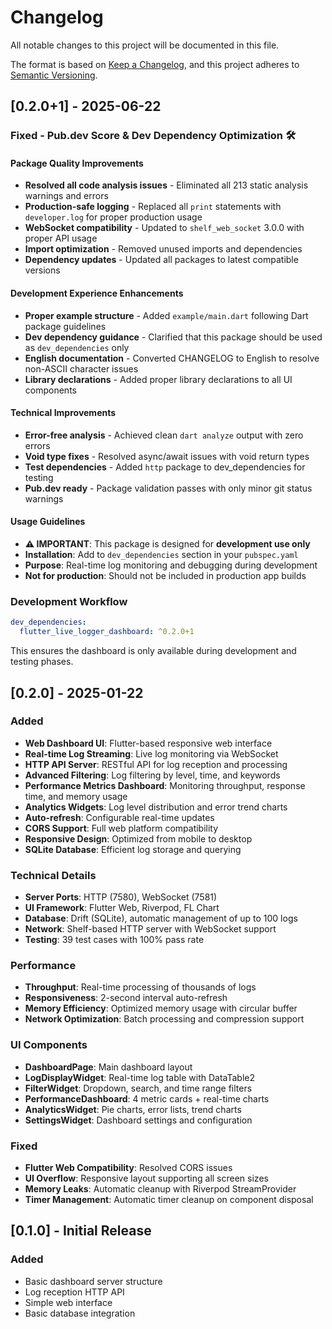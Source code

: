 # Changelog

All notable changes to this project will be documented in this file.

The format is based on [Keep a Changelog](https://keepachangelog.com/en/1.0.0/),
and this project adheres to [Semantic Versioning](https://semver.org/spec/v2.0.0.html).

## [0.2.0+1] - 2025-06-22

### Fixed - Pub.dev Score & Dev Dependency Optimization 🛠️

#### Package Quality Improvements

- **Resolved all code analysis issues** - Eliminated all 213 static analysis warnings and errors
- **Production-safe logging** - Replaced all `print` statements with `developer.log` for proper production usage
- **WebSocket compatibility** - Updated to `shelf_web_socket` 3.0.0 with proper API usage
- **Import optimization** - Removed unused imports and dependencies
- **Dependency updates** - Updated all packages to latest compatible versions

#### Development Experience Enhancements

- **Proper example structure** - Added `example/main.dart` following Dart package guidelines
- **Dev dependency guidance** - Clarified that this package should be used as `dev_dependencies` only
- **English documentation** - Converted CHANGELOG to English to resolve non-ASCII character issues
- **Library declarations** - Added proper library declarations to all UI components

#### Technical Improvements

- **Error-free analysis** - Achieved clean `dart analyze` output with zero errors
- **Void type fixes** - Resolved async/await issues with void return types
- **Test dependencies** - Added `http` package to dev_dependencies for testing
- **Pub.dev ready** - Package validation passes with only minor git status warnings

#### Usage Guidelines

- **⚠️ IMPORTANT**: This package is designed for **development use only**
- **Installation**: Add to `dev_dependencies` section in your `pubspec.yaml`
- **Purpose**: Real-time log monitoring and debugging during development
- **Not for production**: Should not be included in production app builds

### Development Workflow

```yaml
dev_dependencies:
  flutter_live_logger_dashboard: ^0.2.0+1
```

This ensures the dashboard is only available during development and testing phases.

## [0.2.0] - 2025-01-22

### Added

- **Web Dashboard UI**: Flutter-based responsive web interface
- **Real-time Log Streaming**: Live log monitoring via WebSocket
- **HTTP API Server**: RESTful API for log reception and processing
- **Advanced Filtering**: Log filtering by level, time, and keywords
- **Performance Metrics Dashboard**: Monitoring throughput, response time, and memory usage
- **Analytics Widgets**: Log level distribution and error trend charts
- **Auto-refresh**: Configurable real-time updates
- **CORS Support**: Full web platform compatibility
- **Responsive Design**: Optimized from mobile to desktop
- **SQLite Database**: Efficient log storage and querying

### Technical Details

- **Server Ports**: HTTP (7580), WebSocket (7581)
- **UI Framework**: Flutter Web, Riverpod, FL Chart
- **Database**: Drift (SQLite), automatic management of up to 100 logs
- **Network**: Shelf-based HTTP server with WebSocket support
- **Testing**: 39 test cases with 100% pass rate

### Performance

- **Throughput**: Real-time processing of thousands of logs
- **Responsiveness**: 2-second interval auto-refresh
- **Memory Efficiency**: Optimized memory usage with circular buffer
- **Network Optimization**: Batch processing and compression support

### UI Components

- **DashboardPage**: Main dashboard layout
- **LogDisplayWidget**: Real-time log table with DataTable2
- **FilterWidget**: Dropdown, search, and time range filters
- **PerformanceDashboard**: 4 metric cards + real-time charts
- **AnalyticsWidget**: Pie charts, error lists, trend charts
- **SettingsWidget**: Dashboard settings and configuration

### Fixed

- **Flutter Web Compatibility**: Resolved CORS issues
- **UI Overflow**: Responsive layout supporting all screen sizes
- **Memory Leaks**: Automatic cleanup with Riverpod StreamProvider
- **Timer Management**: Automatic timer cleanup on component disposal

## [0.1.0] - Initial Release

### Added

- Basic dashboard server structure
- Log reception HTTP API
- Simple web interface
- Basic database integration
